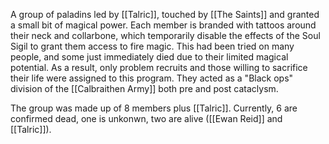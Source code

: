 A group of paladins led by [[Talric]], touched by [[The Saints]] and granted a small bit of magical power. Each member is branded with tattoos around their neck and collarbone, which temporarily disable the effects of the Soul Sigil to grant them access to fire magic. This had been tried on many people, and some just immediately died due to their limited magical potential. As a result, only problem recruits and those willing to sacrifice their life were assigned to this program. They acted as a "Black ops" division of the [[Calbraithen Army]] both pre and post cataclysm.

The group was made up of 8 members plus [[Talric]]. Currently, 6 are confirmed dead, one is unkonwn, two are alive ([[Ewan Reid]] and [[Talric]]).
